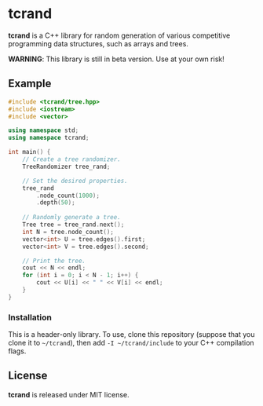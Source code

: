 # tcrand

**tcrand** is a C++ library for random generation of various competitive programming data structures, such as arrays and trees.

**WARNING**: This library is still in beta version. Use at your own risk!

## Example

```cpp
#include <tcrand/tree.hpp>
#include <iostream>
#include <vector>

using namespace std;
using namespace tcrand;

int main() {
    // Create a tree randomizer.
    TreeRandomizer tree_rand;

    // Set the desired properties.
    tree_rand
        .node_count(1000);
        .depth(50);
    
    // Randomly generate a tree.
    Tree tree = tree_rand.next();
    int N = tree.node_count();
    vector<int> U = tree.edges().first;
    vector<int> V = tree.edges().second;

    // Print the tree.
    cout << N << endl;
    for (int i = 0; i < N - 1; i++) {
        cout << U[i] << " " << V[i] << endl;
    }
}

```

### Installation

This is a header-only library. To use, clone this repository (suppose that you clone it to `~/tcrand`), then add `-I ~/tcrand/include` to your C++ compilation flags.

## License

**tcrand** is released under MIT license.